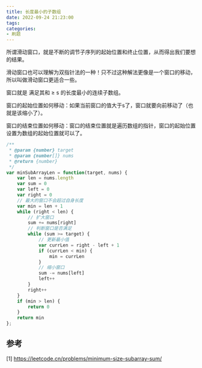 ```yaml
---
title: 长度最小的子数组
date: 2022-09-24 21:23:00
tags:
categories:
- 刷题
---
```


所谓滑动窗口，就是不断的调节子序列的起始位置和终止位置，从而得出我们要想的结果。

滑动窗口也可以理解为双指针法的一种！只不过这种解法更像是一个窗口的移动，所以叫做滑动窗口更适合一些。

窗口就是 满足其和 ≥ s 的长度最小的连续子数组。

窗口的起始位置如何移动：如果当前窗口的值大于s了，窗口就要向前移动了（也就是该缩小了）。

窗口的结束位置如何移动：窗口的结束位置就是遍历数组的指针，窗口的起始位置设置为数组的起始位置就可以了。
```javascript
/**
 * @param {number} target
 * @param {number[]} nums
 * @return {number}
 */
var minSubArrayLen = function(target, nums) {
    var len = nums.length
    var sum = 0
    var left = 0
    var right = 0
    // 最大的窗口不会超过自身长度
    var min = len + 1
    while (right < len) {
        // 扩大窗口
        sum += nums[right]
        // 判断窗口是否满足
        while (sum >= target) {
            // 更新最小值
            var currLen = right - left + 1
            if (currLen < min) {
                min = currLen
            }
            // 缩小窗口
            sum -= nums[left]
            left++
        }
        right++
    }
    if (min > len) {
        return 0
    }
    return min
};
```

## 参考
[1] https://leetcode.cn/problems/minimum-size-subarray-sum/